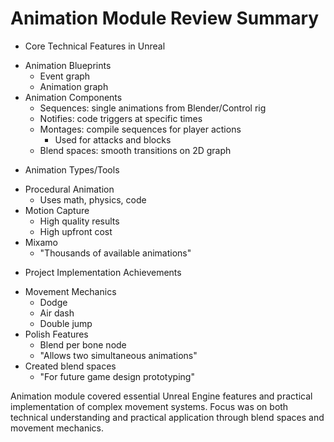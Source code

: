 # Animation Module Review Summary

* Core Technical Features in Unreal
 - Animation Blueprints
   * Event graph
   * Animation graph
 - Animation Components
   * Sequences: single animations from Blender/Control rig
   * Notifies: code triggers at specific times
   * Montages: compile sequences for player actions
     - Used for attacks and blocks
   * Blend spaces: smooth transitions on 2D graph

* Animation Types/Tools
 - Procedural Animation
   * Uses math, physics, code
 - Motion Capture
   * High quality results
   * High upfront cost
 - Mixamo
   * "Thousands of available animations"

* Project Implementation Achievements
 - Movement Mechanics
   * Dodge
   * Air dash
   * Double jump
 - Polish Features
   * Blend per bone node
   * "Allows two simultaneous animations"
 - Created blend spaces
   * "For future game design prototyping"

Animation module covered essential Unreal Engine features and practical implementation of complex movement systems. Focus was on both technical understanding and practical application through blend spaces and movement mechanics.
